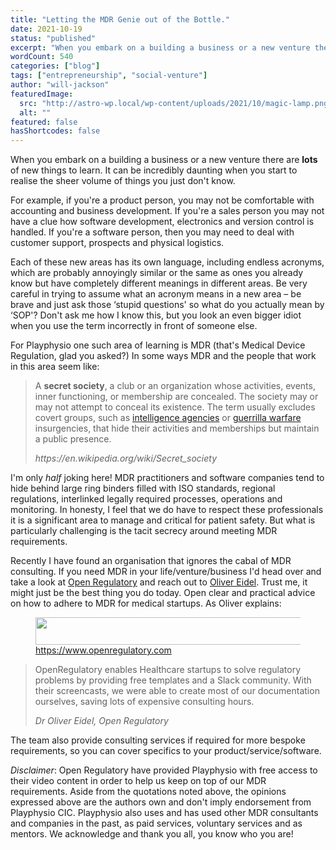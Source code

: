 ```yaml
---
title: "Letting the MDR Genie out of the Bottle."
date: 2021-10-19
status: "published"
excerpt: "When you embark on a building a business or a new venture there are lots of new things to learn. It can be incredibly daunting when you start to realise the she..."
wordCount: 540
categories: ["blog"]
tags: ["entrepreneurship", "social-venture"]
author: "will-jackson"
featuredImage:
  src: "http://astro-wp.local/wp-content/uploads/2021/10/magic-lamp.png"
  alt: ""
featured: false
hasShortcodes: false
---
```

<p>When you embark on a building a business or a new venture there are <strong>lots</strong> of new things to learn. It can be incredibly daunting when you start to realise the sheer volume of things you just don't know. </p>

<p>For example, if you're a product person, you may not be comfortable with accounting and business development. If you're a sales person you may not have a clue how software development, electronics and version control is handled. If you're a software person, then you may need to deal with customer support, prospects and physical logistics.</p>

<p>Each of these new areas has its own language, including endless acronyms, which are probably annoyingly similar or the same as ones you already know but have completely different meanings in different areas. Be very careful in trying to assume what an acronym means in a new area – be brave and just ask those &#8216;stupid questions' so what do you actually mean by &#8216;SOP'? Don't ask me how I know this, but you look an even bigger idiot when you use the term incorrectly in front of someone else.</p>

<p>For Playphysio one such area of learning is MDR (that's Medical Device Regulation, glad you asked?) In some ways MDR and the people that work in this area seem like:</p>

<blockquote ><p>A <strong>secret society</strong>, a club or an organization whose activities, events, inner functioning, or membership are concealed. The society may or may not attempt to conceal its existence. The term usually excludes covert groups, such as <a href="https://en.wikipedia.org/wiki/Intelligence_agencies">intelligence agencies</a> or <a href="https://en.wikipedia.org/wiki/Guerrilla_warfare">guerrilla warfare</a> insurgencies, that hide their activities and memberships but maintain a public presence.</p><cite>https://en.wikipedia.org/wiki/Secret_society</cite></blockquote>

<p>I'm only <em>half</em> joking here! MDR practitioners and software companies tend to hide behind large ring binders filled with ISO standards, regional regulations, interlinked legally required processes, operations and monitoring. In honesty, I feel that we do have to respect these professionals it is a significant area to manage and critical for patient safety. But what is particularly challenging is the tacit secrecy around meeting MDR requirements.</p>

<p>Recently I have found an organisation that ignores the cabal of MDR consulting. If you need MDR in your life/venture/business I'd head over and take a look at <a href="https://www.openregulatory.com/">Open Regulatory</a> and reach out to <a href="https://www.openregulatory.com/about/">Oliver Eidel</a>. Trust me, it might just be the best thing you do today. Open clear and practical advice on how to adhere to MDR for medical  startups. As Oliver explains:</p>

<div ><figure ><a href="http://astro-wp.local/wp-content/uploads/2021/10/openregulatory_1.png"><img loading="lazy" decoding="async" src="http://astro-wp.local/wp-content/uploads/2021/10/openregulatory_1.png" alt=""  width="511" height="44" srcset="http://astro-wp.local/wp-content/uploads/2021/10/openregulatory_1.png 640w, http://astro-wp.local/wp-content/uploads/2021/10/openregulatory_1-300x26.png 300w" sizes="auto, (max-width: 511px) 100vw, 511px" /></a><figcaption><a href="https://www.openregulatory.com">https://www.openregulatory.com</a></figcaption></figure></div>

<blockquote ><p>OpenRegulatory enables Healthcare startups to solve regulatory problems by providing free templates and a Slack community. With their screencasts, we were able to create most of our documentation ourselves, saving lots of expensive consulting hours.</p><cite>Dr Oliver Eidel, Open Regulatory</cite></blockquote>

<p>The team also provide consulting services if required for more bespoke requirements, so you can cover specifics to your product/service/software.</p>

<p><em>Disclaimer</em>: Open Regulatory have provided Playphysio with free access to their video content in order to help us keep on top of our MDR requirements. Aside from the quotations noted above, the opinions expressed above are the authors own and don't imply endorsement from Playphysio CIC. Playphysio also uses and has used other MDR consultants and companies in the past, as paid services, voluntary services and as mentors. We acknowledge and thank you all, you know who you are!</p>